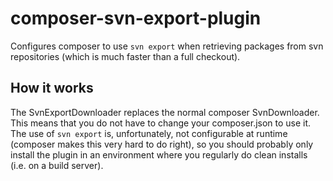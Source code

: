 # composer-svn-export-plugin
Configures composer to use `svn export` when retrieving packages from svn repositories (which is much faster than a full checkout).

## How it works
The SvnExportDownloader replaces the normal composer SvnDownloader. This means that you do not have to change your composer.json to use it. The use of `svn export` is, unfortunately, not configurable at runtime (composer makes this very hard to do right), so you should probably only install the plugin in an environment where you regularly do clean installs (i.e. on a build server).
